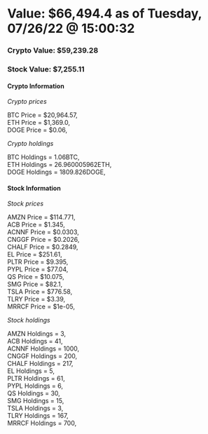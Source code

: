 # Value: $66,494.4 as of Tuesday, 07/26/22 @ 15:00:32 

### Crypto Value: $59,239.28

### Stock Value: $7,255.11

#### Crypto Information 
*Crypto prices* 

BTC Price = $20,964.57,  
ETH Price = $1,369.0,  
DOGE Price = $0.06,  


*Crypto holdings* 

BTC Holdings = 1.06BTC,  
ETH Holdings = 26.960005962ETH,  
DOGE Holdings = 1809.826DOGE,  


#### Stock Information 

*Stock prices* 

AMZN Price = $114.771,  
ACB Price = $1.345,  
ACNNF Price = $0.0303,  
CNGGF Price = $0.2026,  
CHALF Price = $0.2849,  
EL Price = $251.61,  
PLTR Price = $9.395,  
PYPL Price = $77.04,  
QS Price = $10.075,  
SMG Price = $82.1,  
TSLA Price = $776.58,  
TLRY Price = $3.39,  
MRRCF Price = $1e-05,  


*Stock holdings* 

AMZN Holdings = 3,  
ACB Holdings = 41,  
ACNNF Holdings = 1000,  
CNGGF Holdings = 200,  
CHALF Holdings = 217,  
EL Holdings = 5,  
PLTR Holdings = 61,  
PYPL Holdings = 6,  
QS Holdings = 30,  
SMG Holdings = 15,  
TSLA Holdings = 3,  
TLRY Holdings = 167,  
MRRCF Holdings = 700,  


